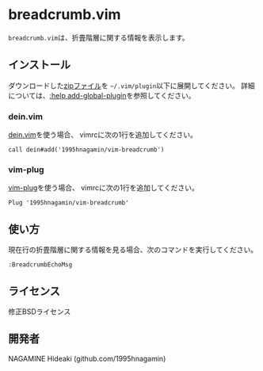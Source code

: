 breadcrumb.vim
==============

`breadcrumb.vim`は、折畳階層に関する情報を表示します。

## インストール

ダウンロードした[zipファイル](https://github.com/1995hnagamin/vim-breadcrumb/releases)を
`~/.vim/plugin`以下に展開してください。
詳細については、[:help add-global-plugin](http://vim-jp.org/vimdoc-ja/usr_05.html#add-global-plugin)を参照してください。

### dein.vim

[dein.vim](https://github.com/Shougo/dein.vim)を使う場合、
vimrcに次の1行を追加してください。

```
call dein#add('1995hnagamin/vim-breadcrumb')
```

### vim-plug

[vim-plug](https://github.com/junegunn/vim-plug)を使う場合、
vimrcに次の1行を追加してください。

```
Plug '1995hnagamin/vim-breadcrumb'
```

## 使い方

現在行の折畳階層に関する情報を見る場合、次のコマンドを実行してください。

```
:BreadcrumbEchoMsg
```

## ライセンス

修正BSDライセンス

## 開発者

NAGAMINE Hideaki (github.com/1995hnagamin)
